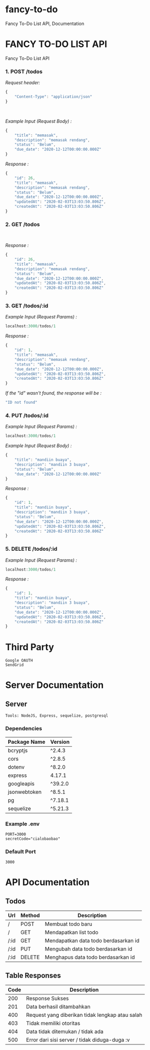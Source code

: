 # fancy-to-do
Fancy To-Do List API, Documentation


# FANCY TO-DO LIST API
Fancy To-Do List API

### 1. POST /todos
_Request header:_

```javascript
{
    "Content-Type": "application/json"
}
```

<br>

_Example Input (Request Body) :_

```javascript
{
    "title": "memasak",
    "description": "memasak rendang",
    "status": "Belum",
    "due_date": "2020-12-12T00:00:00.000Z"
}
```

_Response :_

```javascript
{
    "id": 26,
    "title": "memasak",
    "description": "memasak rendang",
    "status": "Belum",
    "due_date": "2020-12-12T00:00:00.000Z",
    "updatedAt": "2020-02-03T13:03:50.806Z",
    "createdAt": "2020-02-03T13:03:50.806Z"
}
```

### 2. GET /todos

<br>

_Response :_

```javascript
{
    "id": 26,
    "title": "memasak",
    "description": "memasak rendang",
    "status": "Belum",
    "due_date": "2020-12-12T00:00:00.000Z",
    "updatedAt": "2020-02-03T13:03:50.806Z",
    "createdAt": "2020-02-03T13:03:50.806Z"
}
```

### 3. GET /todos/:id

_Example Input (Request Params) :_

```javascript
localhost:3000/todos/1
```

_Response :_

```javascript
{
    "id": 1,
    "title": "memasak",
    "description": "memasak rendang",
    "status": "Belum",
    "due_date": "2020-12-12T00:00:00.000Z",
    "updatedAt": "2020-02-03T13:03:50.806Z",
    "createdAt": "2020-02-03T13:03:50.806Z"
}
```

_If the "id" wasn't found, the response will be :_

```javascript
"ID not found"
```

### 4. PUT /todos/:id

_Example Input (Request Params) :_

```javascript
localhost:3000/todos/1
```

_Example Input (Request Body) :_

```javascript
{
    "title": "mandiin buaya",
    "description": "mandiin 3 buaya",
    "status": "Belum",
    "due_date": "2020-12-12T00:00:00.000Z"
}
```

_Response :_

```javascript
{
    "id": 1,
    "title": "mandiin buaya",
    "description": "mandiin 3 buaya",
    "status": "Belum",
    "due_date": "2020-12-12T00:00:00.000Z",
    "updatedAt": "2020-02-03T13:03:50.806Z",
    "createdAt": "2020-02-03T13:03:50.806Z"
}
```

### 5. DELETE /todos/:id

_Example Input (Request Params) :_

```javascript
localhost:3000/todos/1
```

_Response :_

```javascript
{
    "id": 1,
    "title": "mandiin buaya",
    "description": "mandiin 3 buaya",
    "status": "Belum",
    "due_date": "2020-12-12T00:00:00.000Z",
    "updatedAt": "2020-02-03T13:03:50.806Z",
    "createdAt": "2020-02-03T13:03:50.806Z"
}
```
# Third Party
    Google OAUTH
    SendGrid

# Server Documentation

## Server

    Tools: NodeJS, Express, sequelize, postgresql

### Dependencies 
|   Package Name    |   Version     |
| ---------------   | ------------  |
|  bcryptjs         | ^2.4.3        |
|  cors             | ^2.8.5        |
|  dotenv           | ^8.2.0        |
|  express          | 4.17.1        |
|  googleapis       | ^39.2.0       |
|  jsonwebtoken     | ^8.5.1        |
|  pg               | ^7.18.1       |
|  sequelize        | ^5.21.3       |

### Example .env

    PORT=3000
    secretCode="cialobaobao"



### Default Port

    3000

# API Documentation

## Todos

| Url   | Method    |   Description |
| -------------     | ------------- | ------------- |
| /     | POST      | Membuat todo baru
| /     | GET       | Mendapatkan list todo
| /:id  | GET       | Mendapatkan data todo berdasarkan id
| /:id  | PUT       | Mengubah data todo berdasarkan id
| /:id  | DELETE    | Menghapus data todo berdasarkan id


## Table Responses

| Code   | Description    | 
| -------------     | ------------- |
| 200     | Response Sukses      | 
| 201     | Data berhasil ditambahkan      | 
| 400     | Request yang diberikan tidak lengkap atau salah      | 
| 403     | Tidak memiliki otoritas      | 
| 404     | Data tidak ditemukan / tidak ada      | 
| 500     | Error dari sisi server / tidak diduga-duga :v      | 